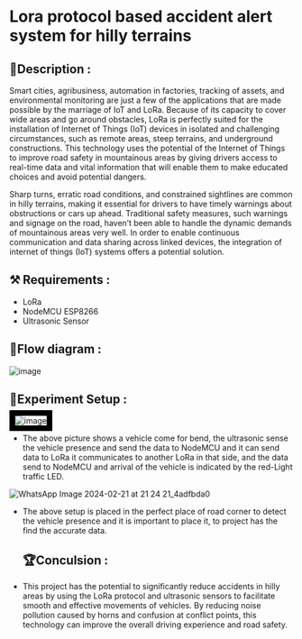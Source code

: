# Lora protocol based accident alert system for hilly terrains
## 📝Description :
Smart cities, agribusiness, automation in factories, tracking of assets, and environmental monitoring are just a few of the applications that are made possible by the marriage of IoT and LoRa. Because of its capacity to cover wide areas and go around obstacles, LoRa is perfectly suited for the installation of Internet of Things (IoT) devices in isolated and challenging circumstances, such as remote areas, steep terrains, and underground constructions. This technology uses the potential of the Internet of Things to improve road safety in mountainous areas by giving drivers access to real-time data and vital information that will enable them to make educated choices	and	avoid	potential	dangers.

Sharp turns, erratic road conditions, and constrained sightlines are common in hilly terrains, making it essential for drivers to have timely warnings about obstructions or cars up ahead. Traditional safety measures, such warnings and signage on the road, haven’t been able to handle the dynamic demands of mountainous areas very well. In order to enable continuous communication and data sharing across linked devices, the integration of internet of things (IoT) systems offers a potential	solution.

## ⚒️ Requirements :
* LoRa
* NodeMCU ESP8266
* Ultrasonic Sensor
## 🎯Flow diagram :
![image](https://github.com/sriramdharnish/Lora-protocol-based-accident-alert-system-for-hilly-terrains/assets/94969747/860c86bd-9f1f-4326-a5e9-c494d3de20bc)
## 🧪Experiment Setup :
<span style="border:10px solid black">![image](https://github.com/sriramdharnish/Lora-protocol-based-accident-alert-system-for-hilly-terrains/assets/94969747/8ca1232f-59ba-4684-843c-3f3eca3082c4)</span>
* The above picture shows a vehicle come for bend, the ultrasonic sense the vehicle  presence and send the data to NodeMCU and it can send data to LoRa it communicates to another LoRa in that side, and the data send to NodeMCU and arrival of the vehicle is indicated by the red-Light traffic LED.
  
![WhatsApp Image 2024-02-21 at 21 24 21_4adfbda0](https://github.com/sriramdharnish/Lora-protocol-based-accident-alert-system-for-hilly-terrains/assets/94969747/6deaca9d-b8f7-4de5-9d41-91459f54e2fc)
* The above setup is placed in the perfect place of road corner to detect the vehicle presence and it is important to place it, to project has the find the accurate data.
  ## 🏆Conculsion :
* This project has the potential to significantly reduce accidents in hilly areas by using the LoRa protocol and ultrasonic sensors to facilitate smooth and effective movements of vehicles. By reducing noise pollution caused by horns and confusion at conflict points, this technology can improve the overall driving experience and road safety.




  








